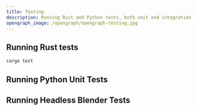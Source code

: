 ```yaml
---
title: Testing
description: Running Rust and Python tests, both unit and integration
opengraph_image: /opengraph/opengraph-testing.jpg
---
```


## Running Rust tests

```rust
cargo test
```

## Running Python Unit Tests

## Running Headless Blender Tests
